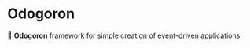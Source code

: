 # Odogoron
🤖 **Odogoron** framework for simple creation of [event-driven](https://en.wikipedia.org/wiki/Event-driven_architecture) applications.
